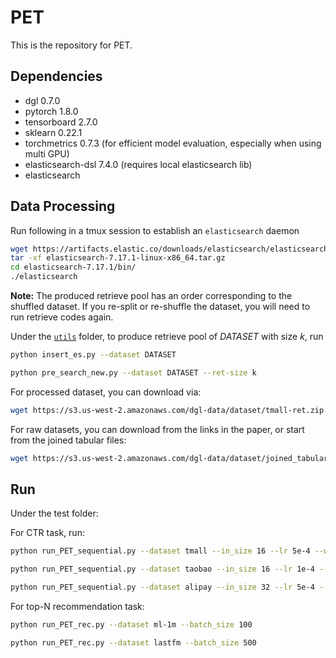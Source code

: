 # PET
This is the repository for PET.

## Dependencies

- dgl 0.7.0
- pytorch 1.8.0
- tensorboard 2.7.0
- sklearn 0.22.1
- torchmetrics 0.7.3 (for efficient model evaluation, especially when using multi GPU)
- elasticsearch-dsl 7.4.0 (requires local elasticsearch lib)
- elasticsearch


## Data Processing
Run following in a tmux session to establish an `elasticsearch` daemon

```bash
wget https://artifacts.elastic.co/downloads/elasticsearch/elasticsearch-7.17.1-linux-x86_64.tar.gz
tar -xf elasticsearch-7.17.1-linux-x86_64.tar.gz
cd elasticsearch-7.17.1/bin/
./elasticsearch
```

**Note:** The produced retrieve pool has an order corresponding to the shuffled dataset. If you re-split or re-shuffle the dataset, you will need to run retrieve codes again.

Under the [`utils`](utils/) folder, to produce retrieve pool of *DATASET* with size *k*, run

```bash
python insert_es.py --dataset DATASET
```

```bash
python pre_search_new.py --dataset DATASET --ret-size k
```

For processed dataset, you can download via:
```bash
wget https://s3.us-west-2.amazonaws.com/dgl-data/dataset/tmall-ret.zip
```

For raw datasets, you can download from the links in the paper, or start from the joined tabular files:
```bash
wget https://s3.us-west-2.amazonaws.com/dgl-data/dataset/joined_tabulars.zip
```

## Run
Under the test folder:

For CTR task, run:
```bash
python run_PET_sequential.py --dataset tmall --in_size 16 --lr 5e-4 --wd 1e-4 --batch_size 100
```
```bash
python run_PET_sequential.py --dataset taobao --in_size 16 --lr 1e-4 --wd 5e-4 --batch_size 200
```
```bash
python run_PET_sequential.py --dataset alipay --in_size 32 --lr 5e-4 --wd 5e-4 --batch_size 100
```

For top-N recommendation task:
```bash
python run_PET_rec.py --dataset ml-1m --batch_size 100
```
```bash
python run_PET_rec.py --dataset lastfm --batch_size 500
```


